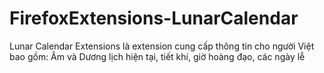 # FirefoxExtensions-LunarCalendar
Lunar Calendar Extensions là extension cung cấp thông tin cho người Việt bao gồm: Âm và Dương lịch hiện tại, tiết khí, giờ hoàng đạo, các ngày lễ
